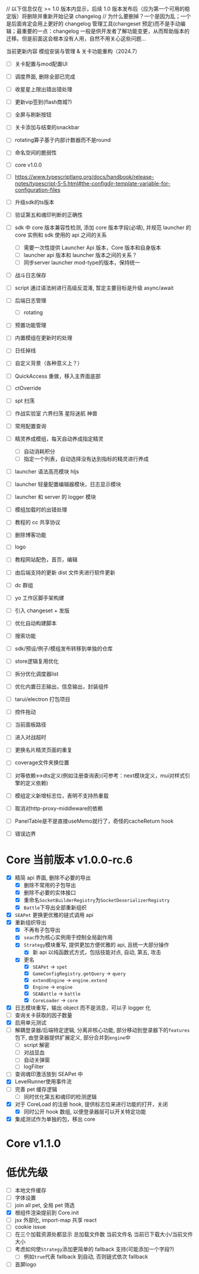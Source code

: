 // 以下信息仅在 >= 1.0 版本内显示，后续 1.0 版本发布后（应为第一个可用的稳定版）将删除并重新开始记录 changelog
// 为什么要删掉？一个是因为乱；一个是后面肯定会用上更好的 changelog 管理工具(changeset 预定)而不是手动编辑；最重要的一点：changelog 一般是供开发者了解功能变更，从而帮助版本的迁移。但是前面这会根本没有人用，自然不用关心这些问题...

当前更新内容 模组安装与管理 & 关卡功能重构（2024.7）

- [ ] 关卡配置与mod配置UI
- [ ] 调度界面, 删除全部已完成
- [ ] 收星星上限出错出错处理
- [ ] 更新vip签到(flash商城?)
- [ ] 全屏与刷新按钮
- [ ] 关卡添加与结束的snackbar
- [ ] rotating算子基于内部计数器而不是round
- [ ] 命名空间的脆弱性
- [ ] core v1.0.0

- [ ] https://www.typescriptlang.org/docs/handbook/release-notes/typescript-5-5.html#the-configdir-template-variable-for-configuration-files
- [ ] 升级sdk的ts版本
- [ ] 验证第五和魂印判断的正确性
- [ ] sdk 中 core 版本兼容性检测, 添加 core 版本字段(必填), 并规范 launcher 的 core 实例和 sdk 使用的 api 之间的关系
  - [ ] 需要一次性提供 Launcher Api 版本，Core 版本和自身版本
  - [ ] launcher api 版本和 launcher 版本之间的关系？
  - [ ] 同步server launcher mod-type的版本，保持统一
- [ ] 战斗日志保存
- [ ] script 通过语法树进行高级反混淆, 暂定主要目标是升级 async/await
- [ ] 后端日志管理
  - [ ] rotating
- [ ] 预置功能管理
- [ ] 内置模组在更新时的处理
- [ ] 日任掉线
- [ ] 自定义背景（各种意义上？）
- [ ] QuickAccess 重做，移入主界面底部
- [ ] ctOverride
- [ ] spt 扫荡
- [ ] 作战实验室 六界扫荡 星际迷航 神兽
- [ ] 常用配置查询
- [ ] 精灵养成模组，每天自动养成指定精灵
  - [ ] 自动消耗积分
  - [ ] 指定一个列表，自动选择没有达到指标的精灵进行养成
- [ ] launcher 语法高亮模块 hljs
- [ ] launcher 轻量配置编辑器模块，日志显示模块
- [ ] launcher 和 server 的 logger 模块
- [ ] 模组加载时的出错处理
- [ ] 教程的 cc 共享协议
- [ ] 删除博客功能
- [ ] logo
- [ ] 教程网站配色，首页，编辑
- [ ] 由后端支持的更新 dist 文件夹进行软件更新
- [ ] dc 群组
- [ ] yo 工作区脚手架构建
- [ ] 引入 changeset + 发版
- [ ] 优化自动构建脚本
- [ ] 搜索功能
- [ ] sdk/预设/例子/模组发布转移到单独的仓库
- [ ] store逻辑复用优化
- [ ] 拆分优化调度器list
- [ ] 优化内置日志输出，信息输出，封装组件
- [ ] tarui/electron 打包项目
- [ ] 控件拖动
- [ ] 当前面板路径
- [ ] 进入对战超时
- [ ] 更换名片精灵页面的重复
- [ ] coverage文件夹换位置
- [ ] 对等依赖<->dts定义(例如注册查询表)(可参考：next模块定义，mui对样式引擎的定义依赖)
- [ ] 模组定义新增标志位，表明不支持热重载
- [ ] 取消对http-proxy-middleware的依赖
- [ ] PanelTable是不是直接useMemo就行了，奇怪的cacheReturn hook
- [ ] 错误边界

# Core 当前版本 v1.0.0-rc.6

- [x] 精简 api 界面, 删除不必要的导出
  - [x] 删除不常用的子包导出
  - [x] 删除不必要的实体接口
  - [x] 重命名`SocketBuilderRegistry`为`SocketDeserializerRegistry`
  - [x] `Battle`下导出全部重新组织
- [x] `SEAPet` 更换更优雅的链式调用 api
- [x] 重新组织导出
  - [x] 不再有子包导出
  - [x] `seac`作为核心实例用于控制全局副作用
  - [x] `Strategy`模块重写, 提供更加方便优雅的 api, 且统一大部分操作
    - [x] 新 api 以纯函数式方式，包括技能对点, 自动, 第五, 攻击
  - [x] 更名
    - [x] `SEAPet` -> `spet`
    - [x] `GameConfigRegistry.getQuery` -> `query`
    - [x] `extendEngine` -> `engine.extend`
    - [x] `Engine` -> `engine`
    - [x] `SEABattle` -> `battle`
    - [x] `CoreLoader` -> `core`
- [x] 日志模块重写，输出 object 而不是消息，可以子 logger 化
- [ ] 查询关卡获取的因子数量
- [x] 启用单元测试
- [ ] 解耦登录器/后端特定逻辑, 分离非核心功能, 部分移动到登录器下的`features`包下, 由登录器提供扩展定义, 部分合并到`engine`中
  - [ ] script 解密
  - [ ] 对战显血
  - [ ] 自动关弹窗
  - [ ] logFilter
- [ ] 查询魂印激活放到 SEAPet 中
- [x] LevelRunner使用事件流
- [ ] 完善 pet 缓存逻辑
  - [ ] 同时优化第五和魂印的检测逻辑
- [x] 对于 CoreLoad 的注册 hook, 提供标志位来进行功能的打开，关闭
  - [x] 同时公开 hook 数组, 以便登录器层可以开关特定功能
- [x] 集成测试作为单独的包，移出 core

# Core v1.1.0

# 低优先级

- [ ] 本地文件缓存
- [ ] 字体设置
- [ ] join all pet, 全局 pet 筛选
- [x] 根组件渲染提前到 Core.init
- [ ] jsx 外部化, import-map 共享 react
- [ ] cookie issue
- [ ] 在三个加载资源处都显示 总加载文件数 当前文件名 当前已下载大小/当前文件大小
- [ ] 考虑如何使`Strategy`添加更简单的 fallback 支持(可能添加一个字段?)
  - [ ] 例如`true`代表 fallback 到自动, 否则链式依次 fallback
- [ ] 首屏logo
